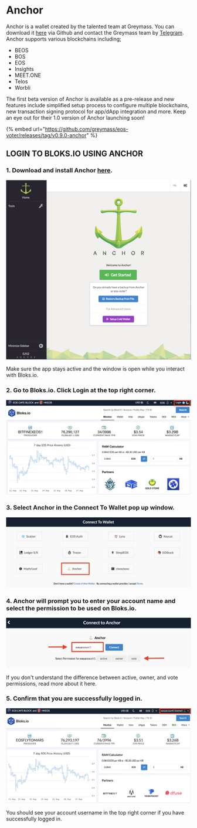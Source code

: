 # Anchor

Anchor is a wallet created by the talented team at Greymass. You can download it [here](https://github.com/greymass/eos-voter/releases/tag/v0.9.0-anchor) via Github and contact the Greymass team by [Telegram](https://t.me/teamgreymass). Anchor supports various blockchains including;

* BEOS
* BOS
* EOS
* Insights
* MEET.ONE
* Telos
* Worbli

The first beta version of Anchor is available as a pre-release and new features include simplified setup process to configure multiple blockchains, new transaction signing protocol for app/dApp integration and more. Keep an eye out for their 1.0 version of Anchor launching soon!

{% embed url="https://github.com/greymass/eos-voter/releases/tag/v0.9.0-anchor" %}

## LOGIN TO BLOKS.IO USING ANCHOR

### 1. Download and install Anchor [here](https://github.com/greymass/eos-voter/releases/tag/v0.9.0-anchor). 

![](../../.gitbook/assets/image%20%286%29.png)

Make sure the app stays active and the window is open while you interact with Bloks.io. 

### 2. Go to Bloks.io. Click Login at the top right corner.

![](../../.gitbook/assets/image%20%28158%29.png)

### 3. Select Anchor in the Connect To Wallet pop up window. 

![](../../.gitbook/assets/image%20%2846%29.png)

### 4. Anchor will prompt you to enter your account name and select the permission to be used on Bloks.io.

![](../../.gitbook/assets/image%20%28106%29.png)

If you don't understand the difference between active, owner, and vote permissions, read more about it here.

### 5. Confirm that you are successfully logged in.

![](../../.gitbook/assets/image%20%28171%29.png)

You should see your account username in the top right corner if you have successfully logged in.

